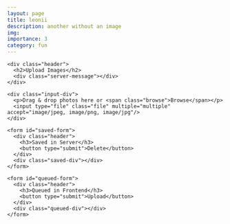 ```yaml
---
layout: page
title: leonii
description: another without an image
img:
importance: 3
category: fun
---
```



<head>
  <meta charset="UTF-8">
  <meta http-equiv="X-UA-Compatible" content="IE=edge">
  <meta name="viewport" content="width=device-width, initial-scale=1.0">
  <link rel="stylesheet" href="/_projects/css/style.css">
  <title>Document</title>
</head>
<body>

  <main class="app">
    
    <div class="header">
      <h2>Upload Images</h2>
      <div class="server-message"></div>
    </div>

    <div class="input-div">
      <p>Drag & drop photos here or <span class="browse">Browse</span></p>
      <input type="file" class="file" multiple="multiple" accept="image/jpeg, image/png, image/jpg"/>
    </div>

    <form id="saved-form">
      <div class="header">
        <h3>Saved in Server</h3>
        <button type="submit">Delete</button>
      </div>
      <div class="saved-div"></div>
    </form>

    <form id="queued-form">
      <div class="header">
        <h3>Queued in Frontend</h3>
        <button type="submit">Upload</button>
      </div>
      <div class="queued-div"></div>
    </form>

  </main>

  <script>

    let queuedImagesArray = [],
    savedForm = document.querySelector("#saved-form"),
    queuedForm = document.querySelector("#queued-form"),
    savedDiv = document.querySelector('.saved-div'),
    queuedDiv = document.querySelector('.queued-div'),
    inputDiv = document.querySelector('.input-div'),
    input = document.querySelector('.input-div input'),
    serverMessage = document.querySelector('.server-message'),
    savedImages = JSON.parse('<%-JSON.stringify(images)%>'),
    deleteImages = [];

    // SAVED IMAGES
    if(savedImages) displaySavedImages()

    function displaySavedImages(){
      let images = "";
        savedImages.forEach((image, index) => {
          images += `<div class="image">
                      <img src="http://localhost:3000/uploads/${image}" alt="image">
                      <span onclick="deleteSavedImage(${index})">&times;</span>
                    </div>`;
        })
      savedDiv.innerHTML = images;
    }

    function deleteSavedImage(index) {
      deleteImages.push(savedImages[index])
      savedImages.splice(index, 1);
      displaySavedImages();
    }

    savedForm.addEventListener("submit", (e) => {
      e.preventDefault()
      deleteImagesFromServer()
    });

    function deleteImagesFromServer() {

      fetch("delete", {
        method: "PUT",
        headers: {
          "Accept": "application/json, text/plain, */*",
          "Content-type": "application/json"
        },
        body: JSON.stringify({deleteImages})
      })

      .then(response => {
        if (response.status !== 200) throw Error(response.statusText)
        deleteImages = []
        serverMessage.innerHTML = response.statusText
        serverMessage.style.cssText = "background-color: #d4edda; color:#1b5e20"
      })

      .catch(error => {
        serverMessage.innerHTML = error
        serverMessage.style.cssText = "background-color: #f8d7da; color:#b71c1c"
      });

    }

    // QUEUED IMAGES

    function displayQueuedImages() {
      let images = "";
      queuedImagesArray.forEach((image, index) => {
        images += `<div class="image">
                    <img src="${URL.createObjectURL(image)}" alt="image">
                    <span onclick="deleteQueuedImage(${index})">&times;</span>
                  </div>`;
      })
      queuedDiv.innerHTML = images;
    }

    function deleteQueuedImage(index) {
      queuedImagesArray.splice(index, 1);
      displayQueuedImages();
    }

    input.addEventListener("change", () => {
      const files = input.files;
      for (let i = 0; i < files.length; i++) {
        queuedImagesArray.push(files[i])
      }
      queuedForm.reset();
      displayQueuedImages()
    })

    inputDiv.addEventListener("drop", (e) => {
      e.preventDefault()
      const files = e.dataTransfer.files
      for (let i = 0; i < files.length; i++) {
        if (!files[i].type.match("image")) continue; // only photos
        
        if (queuedImagesArray.every(image => image.name !== files[i].name))
          queuedImagesArray.push(files[i])
      }
      displayQueuedImages()
    })

    queuedForm.addEventListener("submit", (e) => {
      e.preventDefault()
      sendQueuedImagesToServer()
    });

    function sendQueuedImagesToServer() {
      const formData = new FormData(queuedForm);

      queuedImagesArray.forEach((image, index) => {
        formData.append(`file[${index}]`, image)
      })

      fetch("upload", {
        method: "POST",
        body: formData
      })
        
      .then(response => {
        if(response.status !== 200) throw Error(response.statusText)
        location.reload() 
      })

      .catch( error => { 
        serverMessage.innerHTML = error
        serverMessage.style.cssText = "background-color: #f8d7da; color:#b71c1c"
      });

    }

  </script>
  
</body>
